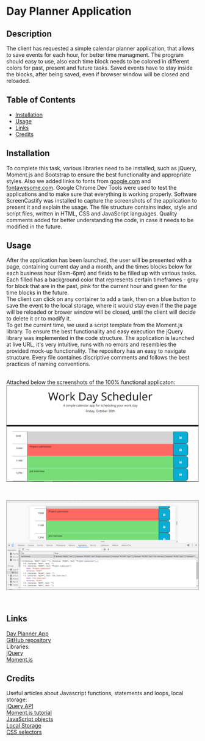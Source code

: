 # Day Planner Application

## Description 

The client has requested a simple calendar planner application, that allows to save events for each hour, for better time managment. The program should easy to use, also each time block needs to be colored in different colors for past, present and future tasks. Saved events have to stay inside the blocks, after being saved, even if browser window will be closed and reloaded.

## Table of Contents

* [Installation](#installation)
* [Usage](#usage)
* [Links](#links)
* [Credits](#credits)

## Installation

To complete this task, various libraries need to be installed, such as jQuery, Moment.js and Bootstrap to ensure the best functionality and appropriate styles. Also we added links to fonts from [google.com](https://fonts.googleapis.com/) and [fontawesome.com](https://fontawesome.com/). Google Chrome Dev Tools were used to test the applications and to make sure that everything is working properly. Software ScreenCastify was installed to capture the screenshots of the application to present it and explain the usage. The file structure contains index, style and script files, written in HTML, CSS and JavaScript languages. Quality comments added for better understanding the code, in case it needs to be modified in the future.

## Usage

After the application has been launched, the user will be presented with a page, containing current day and a month, and the times blocks below for each business hour (9am-6pm) and fleids to be filled up with various tasks. Each filled has a background color that represents certain timeframes - gray for block that are in the past, pink for the current hour and green for the time blocks in the future.<br>
The client can click on any container to add a task, then on a blue button to save the event to the local storage, where it would stay even if the the page will be reloaded or brower window will be closed, until the client will decide to delete it or to modify it.<br>
To get the current time, we used a script template from the Moment.js library. To ensure the best functionality and easy execution the jQuery library was implemented in the code structure. The application is launched at live URL, it's very intuitive, runs with no errors and resembles the provided mock-up functionality. The repository has an easy to navigate structure. Every file containes discriptive comments and follows the best practices of naming conventions. <br><br>

Attached below the screenshots of the 100% functional applicaton:<br>
![User's interface](assets/Screenshot.png)

<br>

![Events, saved to local storage ](assets/Screenshot2.png)

<br>

## Links

[Day Planner App](https://anaiva27.github.io/Day-Planner-App/) <br>
[GitHub repository](https://github.com/anaiva27/Day-Planner-App)<br>
Libraries:<br>
[jQuery](https://cdnjs.cloudflare.com/ajax/libs/jquery/3.2.1/jquery.min.js) <br>
[Moment.js](https://cdnjs.cloudflare.com/ajax/libs/moment.js/2.24.0/moment.min.js) <br>

## Credits

Useful articles about Javascript functions, statements and loops, local storage:<br>
[jQuery API](https://api.jquery.com/) <br>
[Moment.js tutorial](https://www.sitepoint.com/managing-dates-times-using-moment-js/) <br>
[JavaScript objects](https://www.w3schools.com/js/js_objects.asp)<br>
[Local Storage](https://developer.mozilla.org/en-US/docs/Web/API/Window/localStorage)<br>
[CSS selectors](https://www.w3schools.com/css/css_selectors.asp)




